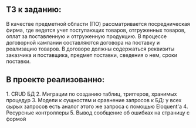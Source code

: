<h2>ТЗ к заданию:</h2>
В качестве предметной области (ПО) рассматривается посредническая фирма, где ведется учет поступающих товаров, отгруженных товаров, оплат за поставленную и отгруженную продукцию.
В процессе договорной кампании составляются договора на поставку и реализацию товаров. В договоре должны содержаться реквизиты заказчика и поставщика, предмет поставки, сведения о нем, сроки поставки. 

<h2>В проекте реализованно:</h2>
1. CRUD БД
2. Миграции по созданию таблиц, триггеров, хранимых процедур
3. Модели к сущностям и сравнение запросов к БД: у всех сырых запросов есть аналог этого же запроса с помощью Eloquent'а
4. Ресурсные контроллеры
5. Вывод сообщение об ошибках на страницу с формой
